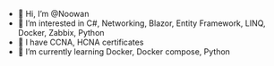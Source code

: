 - 👋 Hi, I’m @Noowan
- 👀 I’m interested in C#, Networking, Blazor, Entity Framework, LINQ, Docker, Zabbix, Python
- 👀 I have CCNA, HCNA certificates
- 🌱 I’m currently learning Docker, Docker compose, Python

